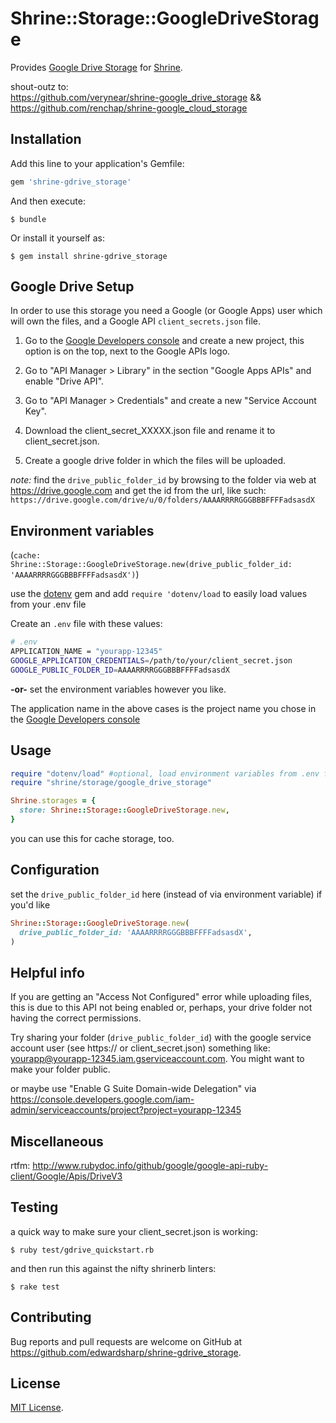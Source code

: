 # Shrine::Storage::GoogleDriveStorage

Provides [Google Drive Storage] for [Shrine].

shout-outz to:  
https://github.com/verynear/shrine-google_drive_storage &&  
https://github.com/renchap/shrine-google_cloud_storage

## Installation

Add this line to your application's Gemfile:

```ruby
gem 'shrine-gdrive_storage'
```

And then execute:

    $ bundle

Or install it yourself as:

    $ gem install shrine-gdrive_storage

## Google Drive Setup

In order to use this storage you need a Google (or Google Apps) user which will own the files, and a Google API `client_secrets.json` file.

1. Go to the [Google Developers console](https://console.developers.google.com/project) and create a new project, this option is on the top, next to the Google APIs logo.

2. Go to "API Manager > Library" in the section "Google Apps APIs" and enable "Drive API". 

3. Go to "API Manager > Credentials" and create a new "Service Account Key".

4. Download the client_secret_XXXXX.json file and rename it to client_secret.json.

5. Create a google drive folder in which the files will be uploaded. 

_note:_ find the `drive_public_folder_id` by browsing to the folder via web at https://drive.google.com and get the id from the url, like such: `https://drive.google.com/drive/u/0/folders/AAAARRRRGGGBBBFFFFadsasdX`

## Environment variables

 (`cache: Shrine::Storage::GoogleDriveStorage.new(drive_public_folder_id: 'AAAARRRRGGGBBBFFFFadsasdX')`)  

use the [dotenv](https://rubygems.org/gems/dotenv) gem and add `require 'dotenv/load` to easily load values from your .env file  

Create an `.env` file with these values:

```sh
# .env
APPLICATION_NAME = "yourapp-12345"
GOOGLE_APPLICATION_CREDENTIALS=/path/to/your/client_secret.json
GOOGLE_PUBLIC_FOLDER_ID=AAAARRRRGGGBBBFFFFadsasdX
```

__-or-__ set the environment variables however you like.

The application name in the above cases is the project name you chose in the [Google Developers console](https://console.developers.google.com/project)


## Usage

```rb
require "dotenv/load" #optional, load environment variables from .env file
require "shrine/storage/google_drive_storage"

Shrine.storages = {
  store: Shrine::Storage::GoogleDriveStorage.new,
}
```

you can use this for cache storage, too.

## Configuration

set the `drive_public_folder_id` here (instead of via environment variable) if you'd like

```rb
Shrine::Storage::GoogleDriveStorage.new(
  drive_public_folder_id: 'AAAARRRRGGGBBBFFFFadsasdX',
)
```

## Helpful info

If you are getting an "Access Not Configured" error while uploading files, this is due to this API not being enabled or, perhaps, your drive folder not having the correct permissions. 

Try sharing your folder (`drive_public_folder_id`) with the google service account user (see https:// or client_secret.json) something like: yourapp@yourapp-12345.iam.gserviceaccount.com. You might want to make your folder public.

or maybe use "Enable G Suite Domain-wide Delegation" via https://console.developers.google.com/iam-admin/serviceaccounts/project?project=yourapp-12345


## Miscellaneous

rtfm: http://www.rubydoc.info/github/google/google-api-ruby-client/Google/Apis/DriveV3

## Testing

a quick way to make sure your client_secret.json is working: 

    $ ruby test/gdrive_quickstart.rb

and then run this against the nifty shrinerb linters:

    $ rake test

## Contributing

Bug reports and pull requests are welcome on GitHub at https://github.com/edwardsharp/shrine-gdrive_storage. 

## License

[MIT License](http://opensource.org/licenses/MIT).


[Google Drive Storage]: https://drive.google.com/drive/
[Shrine]: https://github.com/janko-m/shrine
